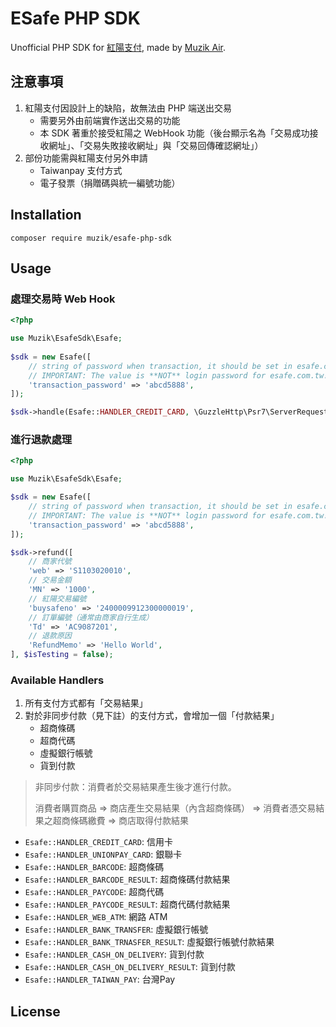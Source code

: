 # ESafe PHP SDK

Unofficial PHP SDK for [紅陽支付](https://www.esafe.com.tw/index/Index.aspx), made by [Muzik Air](https://muzikair.com).

## 注意事項

1. 紅陽支付因設計上的缺陷，故無法由 PHP 端送出交易
    - 需要另外由前端實作送出交易的功能
    - 本 SDK 著重於接受紅陽之 WebHook 功能（後台顯示名為「交易成功接收網址」、「交易失敗接收網址」與「交易回傳確認網址」）
2. 部份功能需與紅陽支付另外申請
    - Taiwanpay 支付方式
    - 電子發票（捐贈碼與統一編號功能）

## Installation

```base
composer require muzik/esafe-php-sdk
```

## Usage

### 處理交易時 Web Hook

```php
<?php

use Muzik\EsafeSdk\Esafe;
 
$sdk = new Esafe([
    // string of password when transaction, it should be set in esafe.com.tw
    // IMPORTANT: The value is **NOT** login password for esafe.com.tw!
    'transaction_password' => 'abcd5888',
]);

$sdk->handle(Esafe::HANDLER_CREDIT_CARD, \GuzzleHttp\Psr7\ServerRequest::fromGlobals());
```

### 進行退款處理

```php
<?php

use Muzik\EsafeSdk\Esafe;

$sdk = new Esafe([
    // string of password when transaction, it should be set in esafe.com.tw
    // IMPORTANT: The value is **NOT** login password for esafe.com.tw!
    'transaction_password' => 'abcd5888',
]);

$sdk->refund([
    // 商家代號
    'web' => 'S1103020010',
    // 交易金額
    'MN' => '1000',
    // 紅陽交易編號
    'buysafeno' => '2400009912300000019',
    // 訂單編號（通常由商家自行生成）
    'Td' => 'AC9087201',
    // 退款原因
    'RefundMemo' => 'Hello World',
], $isTesting = false);
```

### Available Handlers

1. 所有支付方式都有「交易結果」
2. 對於非同步付款（見下註）的支付方式，會增加一個「付款結果」
    - 超商條碼
    - 超商代碼
    - 虛擬銀行帳號
    - 貨到付款

> 非同步付款：消費者於交易結果產生後才進行付款。
>
> 消費者購買商品 => 商店產生交易結果（內含超商條碼） => 消費者憑交易結果之超商條碼繳費 => 商店取得付款結果

- `Esafe::HANDLER_CREDIT_CARD`: 信用卡
- `Esafe::HANDLER_UNIONPAY_CARD`: 銀聯卡
- `Esafe::HANDLER_BARCODE`: 超商條碼
- `Esafe::HANDLER_BARCODE_RESULT`: 超商條碼付款結果
- `Esafe::HANDLER_PAYCODE`: 超商代碼
- `Esafe::HANDLER_PAYCODE_RESULT`: 超商代碼付款結果
- `Esafe::HANDLER_WEB_ATM`: 網路 ATM
- `Esafe::HANDLER_BANK_TRANSFER`: 虛擬銀行帳號
- `Esafe::HANDLER_BANK_TRNASFER_RESULT`: 虛擬銀行帳號付款結果
- `Esafe::HANDLER_CASH_ON_DELIVERY`: 貨到付款
- `Esafe::HANDLER_CASH_ON_DELIVERY_RESULT`: 貨到付款
- `Esafe::HANDLER_TAIWAN_PAY`: 台灣Pay

## License
